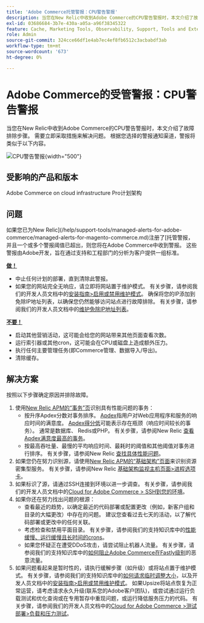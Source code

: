 ```yaml
---
title: 'Adobe Commerce托管警报：CPU警告警报'
description: 当您在New Relic中收到Adobe Commerce的CPU警告警报时，本文介绍了故障排除步骤。 需要立即采取措施来解决问题。 根据您选择的警报通知渠道，警报将类似于以下内容。
exl-id: 03686684-3b7e-430a-a05a-a96f38345322
feature: Cache, Marketing Tools, Observability, Support, Tools and External Services
role: Admin
source-git-commit: 324cce66df1e4ab7ec4ef8fb6512c3acbabdf3ab
workflow-type: tm+mt
source-wordcount: '673'
ht-degree: 0%

---
```


# Adobe Commerce的受管警报：CPU警告警报

当您在New Relic中收到Adobe Commerce的CPU警告警报时，本文介绍了故障排除步骤。 需要立即采取措施来解决问题。 根据您选择的警报通知渠道，警报将类似于以下内容。

![CPU警告警报](assets/cpu-warning-magento-managed.png){width="500"}

## 受影响的产品和版本

Adobe Commerce on cloud infrastructure Pro计划架构

## 问题

如果您已为New Relic](/help/support-tools/managed-alerts-for-adobe-commerce/managed-alerts-for-magento-commerce.md)注册了[托管警报，并且一个或多个警报阈值已超出，则您将在Adobe Commerce中收到警报。 这些警报由Adobe开发，旨在通过支持和工程部门的分析为客户提供一组标准。

<u> **做！** </u>

* 中止任何计划的部署，直到清除此警报。
* 如果您的网站完全无响应，请立即将网站置于维护模式。 有关步骤，请参阅我们的开发人员文档中的[安装指南>启用或禁用维护模式](https://devdocs.magento.com/guides/v2.4/install-gde/install/cli/install-cli-subcommands-maint.html?itm_source=devdocs&amp;itm_medium=search_page&amp;itm_campaign=federated_search&amp;itm_term=mainten)。 确保将您的IP添加到免除IP地址列表，以确保您仍然能够访问站点进行故障排除。 有关步骤，请参阅我们的开发人员文档中的[维护免除IP地址列表](https://devdocs.magento.com/guides/v2.4/install-gde/install/cli/install-cli-subcommands-maint.html?itm_source=devdocs&amp;itm_medium=search_page&amp;itm_campaign=federated_search&amp;itm_term=mainten#instgde-cli-maint-exempt)。

<u>**不要！**</u>

* 启动其他营销活动，这可能会给您的网站带来其他页面查看次数。
* 运行索引器或其他cron，这可能会在CPU或磁盘上造成额外压力。
* 执行任何主要管理任务(即Commerce管理、数据导入/导出)。
* 清除缓存。

## 解决方案

按照以下步骤确定原因并排除故障。

1. 使用[New Relic APM的“事务”页](https://docs.newrelic.com/docs/apm/applications-menu/monitoring/transactions-page-find-specific-performance-problems)识别具有性能问题的事务：
   * 按升序Apdex分数对事务排序。 [Apdex](https://docs.newrelic.com/docs/apm/new-relic-apm/apdex/apdex-measure-user-satisfaction)指用户对Web应用程序和服务的响应时间的满意度。 [Apdex得分低](/help/troubleshooting/miscellaneous/troubleshoot-performance-using-new-relic-on-magento-commerce.md#low_user_satisfaction)可能表示存在瓶颈（响应时间较长的事务）。 通常是数据库、 Redis或PHP。 有关步骤，请参阅New Relic [查看Apdex满意度最高的事务](https://docs.newrelic.com/docs/apm/new-relic-apm/apdex/view-your-apdex-score#apdex-dissat)。
   * 按最高吞吐量、最慢的平均响应时间、最耗时的阈值和其他阈值对事务进行排序。 有关步骤，请参阅New Relic [查找具体性能问题](https://docs.newrelic.com/docs/apm/applications-menu/monitoring/transactions-page-find-specific-performance-problems)。
1. 如果您仍在努力识别源，请使用[New Relic APM的“基础架构”页面](https://docs.newrelic.com/docs/infrastructure/infrastructure-ui-pages/infra-hosts-ui-page/)来识别资源密集型服务。 有关步骤，请参阅New Relic [基础架构监视主机页面>进程选项卡](https://docs.newrelic.com/docs/infrastructure/infrastructure-ui-pages/infra-hosts-ui-page/#processes)。
1. 如果标识了源，请通过SSH连接到环境以进一步调查。 有关步骤，请参阅我们的开发人员文档中的[Cloud for Adobe Commerce > SSH到您的环境](https://devdocs.magento.com/cloud/env/environments-ssh.html#ssh)。
1. 如果你还在努力找出问题的根源：
   * 查看最近的趋势，以确定最近的代码部署或配置更改（例如，新客户组和目录的大幅更改）中存在的问题。 建议您查看过去七天的活动，以了解代码部署或更改中的任何关联。
   * 考虑检查和禁用平面目录。 有关步骤，请参阅我们的支持知识库中的[性能缓慢、运行缓慢且长时间的crons](/help/troubleshooting/miscellaneous/slow-performance-slow-and-long-running-crons.md)。
   * 如果您怀疑正在遭受DDoS攻击，请尝试阻止机器人流量。 有关步骤，请参阅我们的支持知识库中的[如何阻止Adobe Commerce在Fastly级别](/help/how-to/general/block-malicious-traffic-for-magento-commerce-on-fastly-level.md)的恶意流量。
1. 如果问题看起来是暂时性的，请执行缓解步骤（如升级）或将站点置于维护模式。 有关步骤，请参阅我们的支持知识库中的[如何请求临时调整大小](/help/how-to/general/how-to-request-temporary-magento-upsize.md)，以及开发人员文档中的[安装指南>启用或禁用维护模式](https://devdocs.magento.com/guides/v2.4/install-gde/install/cli/install-cli-subcommands-maint.html?itm_source=devdocs&amp;itm_medium=search_page&amp;itm_campaign=federated_search&amp;itm_term=mainten)。 如果Upsize将站点恢复为正常运营，请考虑请求永久升级(联系您的Adobe客户团队)，或尝试通过运行负载测试和优化查询或在专用暂存中重现问题，或运行降低服务压力的代码。 有关步骤，请参阅我们的开发人员文档中的[Cloud for Adobe Commerce >测试部署>负载和压力测试](https://devdocs.magento.com/cloud/live/stage-prod-test.html#loadtest)。

